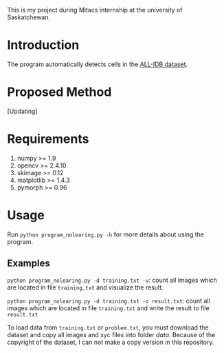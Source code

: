 This is my project during Mitacs internship at the university of Saskatchewan. 

# Introduction

The program automatically detects cells in the [ALL-IDB dataset](http://crema.di.unimi.it/~fscotti/all/).

# Proposed Method
[Updating]

# Requirements

1. numpy >= 1.9 
2. opencv >= 2.4.10
3. skimage >= 0.12
4. matplotlib >= 1.4.3
5. pymorph >= 0.96

# Usage

Run `python program_nolearing.py -h` for more details about using the program. 

## Examples

`python program_nolearing.py -d training.txt -v`: count all images which are located in file `training.txt` and visualize the result.

`python program_nolearing.py -d training.txt -o result.txt`: count all images which are located in file `training.txt` and write the result to file `result.txt` 

To load data from `training.txt` or `problem.txt`, you must download the dataset and copy all images and xyc files into folder *data*. Because of the copyright of the dataset, I can not make a copy version in this repository.

